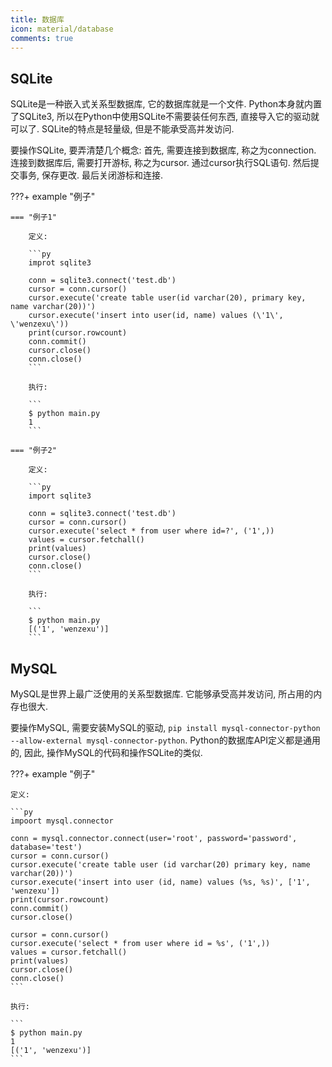 ```yaml
---
title: 数据库
icon: material/database
comments: true
---
```


## SQLite

SQLite是一种嵌入式关系型数据库, 它的数据库就是一个文件. Python本身就内置了SQLite3, 所以在Python中使用SQLite不需要装任何东西, 直接导入它的驱动就可以了. SQLite的特点是轻量级, 但是不能承受高并发访问.

要操作SQLite, 要弄清楚几个概念: 首先, 需要连接到数据库, 称之为connection. 连接到数据库后, 需要打开游标, 称之为cursor. 通过cursor执行SQL语句. 然后提交事务, 保存更改. 最后关闭游标和连接.

???+ example "例子"

    === "例子1"

        定义: 

        ```py
        improt sqlite3

        conn = sqlite3.connect('test.db')
        cursor = conn.cursor()
        cursor.execute('create table user(id varchar(20), primary key, name varchar(20))')
        cursor.execute('insert into user(id, name) values (\'1\', \'wenzexu\'))
        print(cursor.rowcount)
        conn.commit()
        cursor.close()
        conn.close()
        ```

        执行: 

        ```
        $ python main.py
        1
        ```
    
    === "例子2"

        定义: 

        ```py
        import sqlite3

        conn = sqlite3.connect('test.db')
        cursor = conn.cursor()
        cursor.execute('select * from user where id=?', ('1',))
        values = cursor.fetchall()
        print(values)
        cursor.close()
        conn.close()
        ```

        执行: 

        ```
        $ python main.py
        [('1', 'wenzexu')]
        ```

## MySQL

MySQL是世界上最广泛使用的关系型数据库. 它能够承受高并发访问, 所占用的内存也很大.

要操作MySQL, 需要安装MySQL的驱动, `pip install mysql-connector-python --allow-external mysql-connector-python`. Python的数据库API定义都是通用的, 因此, 操作MySQL的代码和操作SQLite的类似.

???+ example "例子"

    定义: 

    ```py
    impoort mysql.connector

    conn = mysql.connector.connect(user='root', password='password', database='test')
    cursor = conn.cursor()
    cursor.execute('create table user (id varchar(20) primary key, name varchar(20))')
    cursor.execute('insert into user (id, name) values (%s, %s)', ['1', 'wenzexu'])
    print(cursor.rowcount)
    conn.commit()
    cursor.close()

    cursor = conn.cursor()
    cursor.execute('select * from user where id = %s', ('1',))
    values = cursor.fetchall()
    print(values)
    cursor.close()
    conn.close()
    ```

    执行:

    ```
    $ python main.py
    1
    [('1', 'wenzexu')]
    ```

[^1]: 使用SQLite—廖雪峰的官方网站. (n.d.). Retrieved June 17, 2024, from https://www.liaoxuefeng.com/wiki/1016959663602400/1017801751919456
[^2]: 使用MySQL. (n.d.). Retrieved June 17, 2024, from https://www.liaoxuefeng.com/wiki/1016959663602400/1017802264972000